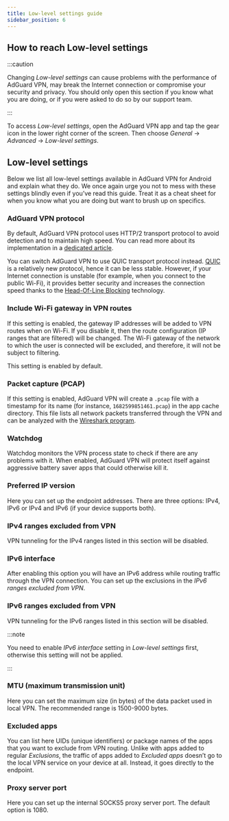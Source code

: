 ```yaml
---
title: Low-level settings guide
sidebar_position: 6
---
```


## How to reach Low-level settings

:::caution

Changing *Low-level settings* can cause problems with the performance of AdGuard VPN, may break the Internet connection or compromise your security and privacy. You should only open this section if you know what you are doing, or if you were asked to do so by our support team.

:::

To access *Low-level settings*, open the AdGuard VPN app and tap the gear icon in the lower right corner of the screen. Then choose *General* → *Advanced* → *Low-level settings*.

## Low-level settings

Below we list all low-level settings available in AdGuard VPN for Android and explain what they do. We once again urge you not to mess with these settings blindly even if you’ve read this guide. Treat it as a cheat sheet for when you know what you are doing but want to brush up on specifics.

### AdGuard VPN protocol

By default, AdGuard VPN protocol uses HTTP/2 transport protocol to avoid detection and to maintain high speed. You can read more about its implementation in a [dedicated article](/general/adguard-vpn-protocol.md).

You can switch AdGuard VPN to use QUIC transport protocol instead. [QUIC](https://adguard-vpn.com/kb/general/why-adguard-vpn/#6-quic-support) is a relatively new protocol, hence it can be less stable. However, if your Internet connection is unstable (for example, when you connect to the public Wi-Fi), it provides better security and increases the connection speed thanks to the [Head-Of-Line Blocking](https://adguard-dns.io/en/blog/dns-over-quic.html#headoflineblocking) technology.

### Include Wi-Fi gateway in VPN routes

If this setting is enabled, the gateway IP addresses will be added to VPN routes when on Wi-Fi.
If you disable it, then the route configuration (IP ranges that are filtered) will be changed. The Wi-Fi gateway of the network to which the user is connected will be excluded, and therefore, it will not be subject to filtering.

This setting is enabled by default.

### Packet capture (PCAP)

If this setting is enabled, AdGuard VPN will create a `.pcap` file with a timestamp for its name (for instance, `1682599851461.pcap`) in the app cache directory. This file lists all network packets transferred through the VPN and can be analyzed with the [Wireshark program](https://www.wireshark.org/).

### Watchdog

Watchdog monitors the VPN process state to check if there are any problems with it. When enabled, AdGuard VPN will protect itself against aggressive battery saver apps that could otherwise kill it.

### Preferred IP version

Here you can set up the endpoint addresses. There are three options: IPv4, IPv6 or IPv4 and IPv6 (if your device supports both).

### IPv4 ranges excluded from VPN

VPN tunneling for the IPv4 ranges listed in this section will be disabled.

### IPv6 interface

After enabling this option you will have an IPv6 address while routing traffic through the VPN connection. You can set up the exclusions in the *IPv6 ranges excluded from VPN*.

### IPv6 ranges excluded from VPN

VPN tunneling for the IPv6 ranges listed in this section will be disabled.

:::note

You need to enable *IPv6 interface* setting in *Low-level settings* first, otherwise this setting will not be applied.

:::

### MTU (maximum transmission unit)

Here you can set the maximum size (in bytes) of the data packet used in local VPN. The recommended range is 1500-9000 bytes.

### Excluded apps

You can list here UIDs (unique identifiers) or package names of the apps that you want to exclude from VPN routing.
Unlike with apps added to regular *Exclusions*, the traffic of apps added to *Excluded apps* doesn’t go to the local VPN service on your device at all. Instead, it goes directly to the endpoint.

### Proxy server port

Here you can set up the internal SOCKS5 proxy server port. The default option is 1080.
